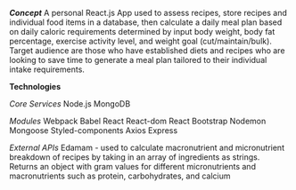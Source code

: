 ***Concept***
A personal React.js App used to assess recipes, store recipes and individual food items in a database, then calculate a daily meal plan based on daily caloric requirements determined by input body weight, body fat percentage, exercise activity level, and weight goal (cut/maintain/bulk). Target audience are those who have established diets and recipes who are looking to save time to generate a meal plan tailored to their individual intake requirements.


**Technologies**

*Core Services*
Node.js
MongoDB

*Modules*
Webpack
Babel
React
React-dom
React Bootstrap
Nodemon
Mongoose
Styled-components
Axios
Express

*External APIs*
Edamam - used to calculate macronutrient and micronutrient breakdown of recipes by taking in an array of ingredients as strings. Returns an object with gram values for different micronutrients and macronutrients such as protein, carbohydrates, and calcium
